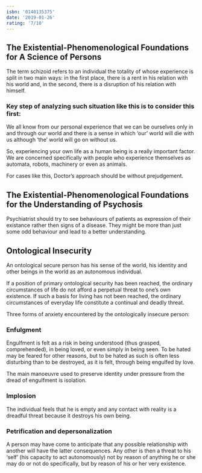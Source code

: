 ```yaml
---
isbn: '0140135375'
date: '2019-01-26'
rating: '7/10'
---
```


## The Existential-Phenomenological Foundations for A Science of Persons

The term schizoid refers to an individual the totality of whose experience is split in two main ways: in the first place, there is a rent in his relation with his world and, in the second, there is a disruption of his relation with himself.

### Key step of analyzing such situation like this is to consider this first:

We all know from our personal experience that we can be ourselves only in and through our world and there is a sense in which ‘our’ world will die with us although ‘the’ world will go on without us.

So, experiencing your own life as a human being is a really important factor. We are concerned specifically with people who experience themselves as automata, robots, machinery or even as animals.

For cases like this, Doctor’s approach should be without prejudgement.

## The Existential-Phenomenological Foundations for the Understanding of Psychosis

Psychiatrist should try to see behaviours of patients as expression of their existance rather then signs of a disease. They might be more than just some odd behaviour and lead to a better understanding.

## Ontological Insecurity

An ontological secure person has his sense of the world, his identity and other beings in the world as an autonomous individual.

If a position of primary ontological security has been reached, the ordinary circumstances of life do not afford a perpetual threat to one’s own existence. If such a basis for living has not been reached, the ordinary circumstances of everyday life constitute a continual and deadly threat.

Three forms of anxiety encountered by the ontologically insecure person:

### Enfulgment

Engulfment is felt as a risk in being understood (thus grasped, comprehended), in being loved, or even simply in being seen. To be hated may be feared for other reasons, but to be hated as such is often less disturbing than to be destroyed, as it is felt, through being engulfed by love.

The main manoeuvre used to preserve identity under pressure from the dread of engulfment is isolation.

### Implosion

The individual feels that he is empty and any contact with reality is a dreadful threat because it destroys his own being.

### Petrification and depersonalization

A person may have come to anticipate that any possible relationship with another will have the latter consequences. Any other is then a threat to his ‘self’ (his capacity to act autonomously) not by reason of anything he or she may do or not do specifically, but by reason of his or her very existence.
